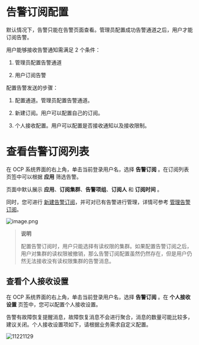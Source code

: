 # 告警订阅配置

默认情况下，告警只能在告警页面查看。管理员配置成功告警通道之后，用户才能订阅告警。

用户能够接收告警通知需满足 2 个条件：

1. 管理员配置告警通道

2. 用户订阅告警

配置告警发送的步骤：

1. 配置通道。管理员配置告警通道。

2. 新建订阅。用户可以配置自己的订阅。

3. 个人接收配置。用户可以配置是否接收通知以及接收限制。

# 查看告警订阅列表

在 OCP 系统界面的右上角，单击当前登录用户名，选择 **告警订阅** 。在订阅列表页签中可以根据 **应用** 筛选告警。

页面中默认展示 **应用**、**订阅集群**、**告警项组**、**订阅人** 和 **订阅时间** 。

同时，您可进行 [新建告警订阅](../../10.alert-management/20.new-alarm-notification.md)，并可对已有告警进行管理，详情可参考 [管理告警订阅](../../10.alert-management/21.manage-alert-subscriptions.md)。

![image.png](https://obbusiness-private.oss-cn-shanghai.aliyuncs.com/doc/img/ocp/%E8%AE%A2%E9%98%85%E5%88%97%E8%A1%A81.png)

> **说明**
>
> 配置告警订阅时，用户只能选择有读权限的集群。如果配置告警订阅之后，用户对集群的读权限被撤销，那么告警订阅配置虽然仍然存在，但是用户仍然无法接收没有读权限集群的告警消息。

## 查看个人接收设置

在 OCP 系统界面的右上角，单击当前登录用户名，选择 **告警订阅** 。在 **个人接收设置** 页签中，您可以配置个人接收设置。

告警有故障恢复提醒消息，故障恢复消息不会进行聚合，消息的数量可能比较多，建议关闭。个人接收设置项如下，请根据业务需求自定义配置。

![11221129](https://obbusiness-private.oss-cn-shanghai.aliyuncs.com/doc/img/ocp/%E4%B8%AA%E4%BA%BA%E6%8E%A5%E5%8F%97%E8%AE%BE%E7%BD%AE1.png)
